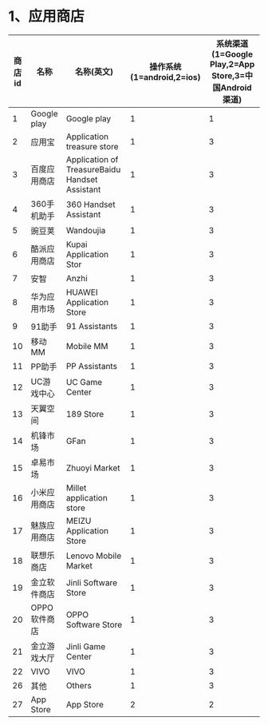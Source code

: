 # 1、应用商店

|商店id|名称|名称(英文)|操作系统(1=android,2=ios)|系统渠道(1=Google Play,2=App Store,3=中国Android渠道)|
|-------|-------|-------|-------|-------|
|1|Google play|Google play|1|1|
|2|	应用宝|	Application treasure store|	1|3|
|3|	百度应用商店|	Application of TreasureBaidu Handset Assistant|	1|3|
|4|	360手机助手|	360 Handset Assistant	|1|3|
|5|	豌豆荚|	Wandoujia	|1|3|
|6|	酷派应用商店|	Kupai Application Stor	|1|3|
|7|	安智|	Anzhi	|1|3|
|8|	华为应用市场|	HUAWEI Application Store|	1|3|
|9|	91助手|	91 Assistants	|1|3|
|10|	移动MM	|Mobile MM|	1|3|
|11	|PP助手|	PP Assistants|	1|3|
|12|	UC游戏中心|	UC Game Center|	1|3|
|13|	天翼空间|	189 Store |	1|3|
|14|	机锋市场|	GFan |	1|3|
|15|	卓易市场|	Zhuoyi Market 	|1|3|
|16|	小米应用商店|	Millet application store	|1|3|
|17|	魅族应用商店|	MEIZU Application Store	|1|3|
|18|	联想乐商店	|Lenovo Mobile Market|	1|3|
|19|	金立软件商店|	Jinli Software Store |	1|3|
|20|	OPPO软件商店|	OPPO Software Store|	1|3|
|21|	金立游戏大厅|	Jinli Game Center |	1|3|
|22|	VIVO|	VIVO|	1|3|
|26|	其他|	Others|	1|3|
|27|	App Store|	App Store|	2|2|


